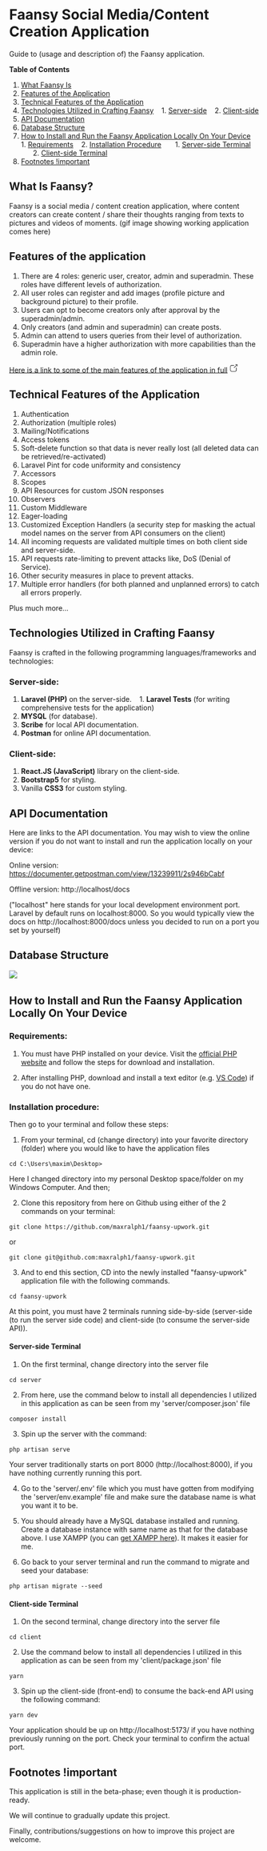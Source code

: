 # Faansy Social Media/Content Creation Application

Guide to (usage and description of) the Faansy application.

**Table of Contents**

1. [What Faansy Is](#what-is-faaansy)
2. [Features of the Application](#features-of-the-application)
3. [Technical Features of the Application](#technical-features-of-the-application)
4. [Technologies Utilized in Crafting Faansy](#technologies-utilized-in-crafting-faansy)
      1. [Server-side](#server-side)
      2. [Client-side](#client-side)
5. [API Documentation](#api-documentation)
6. [Database Structure](#database-structure)
7. [How to Install and Run the Faansy Application Locally On Your Device](#how-to-install-and-run-the-faansy-application-locally-on-your-device)
      1. [Requirements](#requirements)
      2. [Installation Procedure](#installation-procedure)
         1. [Server-side Terminal](#server-side-terminal)
         2. [Client-side Terminal](#client-side-terminal)
8. [Footnotes !important](#footnotes-important)

## What Is Faansy?

Faansy is a social media / content creation application, where content creators can create content / share their thoughts ranging from texts to pictures and videos of moments. (gif image showing working application comes here)

## Features of the application

1. There are 4 roles: generic user, creator, admin and superadmin. These roles have different levels of authorization.
2. All user roles can register and add images (profile picture and background picture) to their profile.
3. Users can opt to become creators only after approval by the superadmin/admin.
4. Only creators (and admin and superadmin) can create posts.
5. Admin can attend to users queries from their level of authorization.
6. Superadmin have a higher authorization with more capabilities than the admin role.

[Here is a link to some of the main features of the application in full](https://www.faansy.com/features)&nbsp;<img src="./external-link.png" width=17.5 />

## Technical Features of the Application

1. Authentication
2. Authorization (multiple roles)
3. Mailing/Notifications
4. Access tokens
5. Soft-delete function so that data is never really lost (all deleted data can be retrieved/re-activated)
6. Laravel Pint for code uniformity and consistency
7. Accessors
8. Scopes
9. API Resources for custom JSON responses
10. Observers
11. Custom Middleware
12. Eager-loading
13. Customized Exception Handlers (a security step for masking the actual model names on the server from API consumers on the client)
14. All incoming requests are validated multiple times on both client side and server-side.
15. API requests rate-limiting to prevent attacks like, DoS (Denial of Service).
16. Other security measures in place to prevent attacks.
17. Multiple error handlers (for both planned and unplanned errors) to catch all errors properly.

Plus much more...

## Technologies Utilized in Crafting Faansy

Faansy is crafted in the following programming languages/frameworks and technologies:

### **Server-side:**

1. **Laravel (PHP)** on the server-side.
      1. **Laravel Tests** (for writing comprehensive tests for the application)
2. **MYSQL** (for database).
3. **Scribe** for local API documentation.
4. **Postman** for online API documentation.

### **Client-side:**

1. **React.JS (JavaScript)** library on the client-side.
2. **Bootstrap5** for styling.
3. Vanilla **CSS3** for custom styling.

## API Documentation

Here are links to the API documentation. You may wish to view the online version if you do not want to install and run the application locally on your device:

Online version: https://documenter.getpostman.com/view/13239911/2s946bCabf

Offline version: http://localhost/docs

("localhost" here stands for your local development environment port. Laravel by default runs on localhost:8000. So you would typically view the docs on http://localhost:8000/docs unless you decided to run on a port you set by yourself)

## Database Structure

![](./faansy_database_schema.png)

## How to Install and Run the Faansy Application Locally On Your Device

### Requirements:

1. You must have PHP installed on your device. Visit the [official PHP website](https://www.php.net/) and follow the steps for download and installation.

2. After installing PHP, download and install a text editor (e.g. [VS Code](https://code.visualstudio.com/Download)) if you do not have one.

### Installation procedure:

Then go to your terminal and follow these steps:

1. From your terminal, cd (change directory) into your favorite directory (folder) where you would like to have the application files

```
cd C:\Users\maxim\Desktop>
```

Here I changed directory into my personal Desktop space/folder on my Windows Computer. And then;

2. Clone this repository from here on Github using either of the 2 commands on your terminal:

```
git clone https://github.com/maxralph1/faansy-upwork.git
```

or

```
git clone git@github.com:maxralph1/faansy-upwork.git
```

3. And to end this section, CD into the newly installed "faansy-upwork" application file with the following commands.

```
cd faansy-upwork
```

At this point, you must have 2 terminals running side-by-side (server-side (to run the server side code) and client-side (to consume the server-side API)).

#### Server-side Terminal

1. On the first terminal, change directory into the server file

```
cd server
```

2. From here, use the command below to install all dependencies I utilized in this application as can be seen from my 'server/composer.json' file

```
composer install
```

3. Spin up the server with the command:

```
php artisan serve
```

Your server traditionally starts on port 8000 (http://localhost:8000), if you have nothing currently running this port.

4. Go to the 'server/.env' file which you must have gotten from modifying the 'server/env.example' file and make sure the database name is what you want it to be.

5. You should already have a MySQL database installed and running. Create a database instance with same name as that for the database above. I use XAMPP (you can [get XAMPP here](https://www.apachefriends.org/download.html)). It makes it easier for me.

6. Go back to your server terminal and run the command to migrate and seed your database:

```
php artisan migrate --seed
```

#### Client-side Terminal

1. On the second terminal, change directory into the server file

```
cd client
```

2. Use the command below to install all dependencies I utilized in this application as can be seen from my 'client/package.json' file

```
yarn
```

3. Spin up the client-side (front-end) to consume the back-end API using the following command:

```
yarn dev
```

Your application should be up on http://localhost:5173/ if you have nothing previously running on the port. Check your terminal to confirm the actual port.

## Footnotes !important

This application is still in the beta-phase; even though it is production-ready.

We will continue to gradually update this project.

Finally, contributions/suggestions on how to improve this project are welcome.
